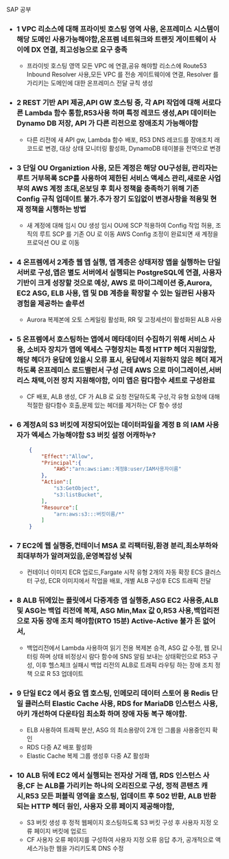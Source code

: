 SAP 공부

* ### 1 VPC 리소스에 대해 프라이빗 호스팅 영역 사용, 온프레미스 시스템이 해당 도메인 사용가능해야함,온프렘 네트워크와 트랜짓 게이트웨이 사이에 DX 연결, 최고성능으로 요구 충족
    * 프라이빗 호스팅 영역 모든 VPC 에 연결,공유 해야할 리소스에 Route53 Inbound Resolver 사용,모든 VPC 를 전송 게이트웨이에 연결, Resolver 를 가리키는 도메인에 대한 온프레미스 전달 규칙 생성
* ### 2 REST 기반 API 제공,API GW 호스팅 중, 각 API 작업에 대해 서로다른 Lambda 함수 통함,R53사용 하며 특정 레코드 생성,API 데이터는 Dynamo DB 저장, API 가 다른 리전으로 장애조치 가능해야함

    *  다른 리전에 새 API gw, Lambda 함수 배포, R53 DNS 레코드를 장애조치 래코드로 변경, 대상 상태 모니터링 활성화, DynamoDB 테이블을 전역으로 변경

* ### 3 단일 OU Organiztion 사용, 모든 계정은 해당 OU구성원, 관리자는 루트 거부목록 SCP를 사용하여 제한된 서비스 액세스 관리,새로운 사업부의 AWS 계정 초대,온보딩 후 회사 정책을 충족하기 위해 기존 Config 규칙 업데이트 불가.추가 장기 도입없이 변경사항을 적용및 현재 정책을 시행하는 방법

    * 새 계정에 대해 임시 OU 생성 임시 OU에 SCP 적용하여 Config 작업 허용, 조직의 루트 SCP 를 기존 OU 로 이동 AWS Config 조정이 완료되면 새 계정을 프로덕션 OU 로 이동

* ### 4 온프렘에서 2계층 웹 앱 실행, 앱 계층은 상태저장 앱을 실행하는 단일서버로 구성,앱은 별도 서버에서 실행되는 PostgreSQL에 연결, 사용자 기반이 크게 성장할 것으로 예상, AWS 로 마이그레이션 중,Aurora, EC2 ASG, ELB 사용, 앱 및 DB 계층을 확장할 수 있는 일관된 사용자 경험을 제공하는 솔루션
    * Aurora 복제본에 오토 스케일링 활성화, RR 및 고정세션이 활성화된 ALB 사용

* ### 5 온프렘에서 호스팅하는 앱에서 메타데이터 수집하기 위해 서비스 사용, 소비자 장치가 앱에 엑세스 구형장치는 특정 HTTP 헤더 지원않함, 해당 헤더가 응답에 있을시 오류 표시, 응답에서 지원하지 않은 헤더 제거하도록 온프레미스 로드밸런서 구성 근데 AWS 으로 마이그레이션,서버리스 채택,이전 장치 지원해야함, 이미 앱은 람다함수 세트로 구성완료
    * CF 배포, ALB 생성, CF 가 ALB 로 요청 전달하도록 구성,각 유형 요청에 대해 적절한 람다함수 호출,문제 있는 헤더를 제거하는 CF 함수 생성

* ### 6 계정A의 S3 버킷에 저장되어있는 데이터파일을 계정 B 의 IAM 사용자가 엑세스 가능해야함 S3 버킷 설정 어캐하누?
    ```json
        {
            "Effect":"Allow",
            "Principal":{
                "AWS":"arn:aws:iam::계정B:user/IAM사용자이름"
            },
            "Action":[
                "s3:GetObject",
                "s3:listBucket",
            ],
            "Resource":[
                "arn:aws:s3:::버킷이름/*"
            ]
        }
    ```

* ### 7 EC2에 웹 실행중,컨테이너 MSA 로 리팩터링,환경 분리,최소부하와 최대부하가 알려져있음,운영복잡성 낮춰
    * 컨테이너 이미지 ECR 업로드,Fargate 시작 유형 2개의 자동 확장 ECS 클러스터 구성, ECR 이미지에서 작업을 배포, 개별 ALB 구성후 ECS 트래픽 전달

* ### 8 ALB 뒤에있는 플릿에서 다중계층 앱 실행중,ASG EC2 사용중,ALB 및 ASG는 백업 리전에 복제, ASG Min,Max 값 0,R53 사용,백업리전으로 자동 장애 조치 해야함(RTO 15분) Active-Active 불가 돈 없어서,
    * 백업리전에서 Lambda 사용하여 읽기 전용 복제본 승격, ASG 값 수정, 웹 모니터링 하며 상태 비정상시 람다 함수에 SNS 알림 보내는 상태확인으로 R53 구성, 이후 헬스체크 실패시 백업 리전의 ALB로 트래픽 라우팅 하는 장애 조치 정책 으로 R 53 업데이트

* ### 9 단일 EC2 에서 중요 앱 호스팅, 인메모리 데이터 스토어 용 Redis 단일 클러스터 Elastic Cache 사용, RDS for MariaDB 인스턴스 사용, 아키 개선하여 다운타임 최소화 하며 장애 자동 복구 해야함.
    * ELB 사용하여 트래픽 분산, ASG 의 최소용량이 2개 인 그룹을 사용중인지 확인
    * RDS 다증 AZ 배포 활성화
    * Elastic Cache 복제 그룹 생성후 다중 AZ 활성화

* ### 10 ALB 뒤에 EC2 에서 실행되는 전자상 거래 앱, RDS 인스턴스 사용,CF 는 ALB를 가리키는 하나의 오리진으로 구성, 정적 콘텐츠 캐시,R53 모든 퍼블릭 영역을 호스팅, 업데이트 후 502 반환, ALB 반환되는 HTTP 헤더 원인, 사용자 오류 페이지 제공해야함,
  * S3 버킷 생성 후 정적 웹페이지 호스팅하도록 S3 버킷 구성 후 사용자 지정 오류 페이지 버킷에 업로드
  * CF 사용자 오류 페이지를 구성하여 사용자 지정 오류 응답 추가, 공개적으로 액세스가능한 웹을 가리키도록 DNS 수정

